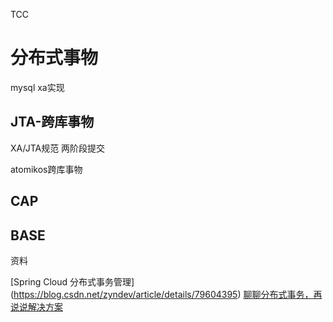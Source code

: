 TCC 

# 分布式事物
mysql xa实现
## JTA-跨库事物
XA/JTA规范
两阶段提交

atomikos跨库事物

## CAP

## BASE


资料

[Spring Cloud 分布式事务管理] (https://blog.csdn.net/zyndev/article/details/79604395)
[聊聊分布式事务，再说说解决方案](https://www.cnblogs.com/savorboard/p/distributed-system-transaction-consistency.html)
